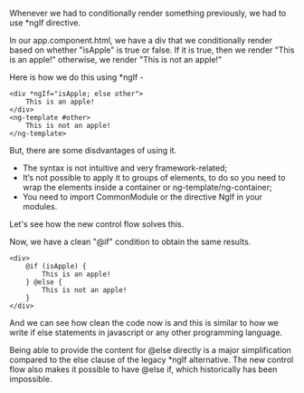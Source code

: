 Whenever we had to conditionally render something previously, we had to use *ngIf directive. 

In our app.component.html, we have a div that we conditionally render based on whether "isApple" is true or false. If it is true, then we render "This is an apple!" otherwise, we render "This is not an apple!"

Here is how we do this using *ngIf -

    <div *ngIf="isApple; else other">
        This is an apple!
    </div>
    <ng-template #other>
        This is not an apple!
    </ng-template>

But, there are some disdvantages of using it.

 - The syntax is not intuitive and very framework-related;
 - It’s not possible to apply it to groups of elements, to do so you need to wrap the elements inside a container or ng-template/ng-container;
 - You need to import CommonModule or the directive NgIf in your modules.

Let's see how the new control flow solves this.

Now, we have a clean "@if" condition to obtain the same results.

    <div>
        @if (isApple) {
            This is an apple!
        } @else {
            This is not an apple!
        }
    </div>

And we can see how clean the code now is and this is similar to how we write if else statements in javascript or any other programming language.

Being able to provide the content for @else directly is a major simplification compared to the else clause of the legacy *ngIf alternative. The new control flow also makes it possible to have @else if, which historically has been impossible.
